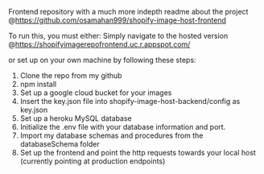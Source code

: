 Frontend repository with a much more indepth readme about the project @https://github.com/osamahan999/shopify-image-host-frontend

To run this, you must either: 
Simply navigate to the hosted version @https://shopifyimagerepofrontend.uc.r.appspot.com/ 


or set up on your own machine by following these steps: 

1. Clone the repo from my github 
2. npm install
3. Set up a google cloud bucket for your images
4. Insert the key.json file into shopify-image-host-backend/config as key.json
5. Set up a heroku MySQL database
6. Initialize the .env file with your database information and port.
7. Import my database schemas and procedures from the databaseSchema folder
8. Set up the frontend and point the http requests towards your local host (currently pointing at production endpoints)



